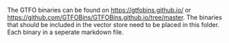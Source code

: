 The GTFO binaries can be found on <https://gtfobins.github.io/> or <https://github.com/GTFOBins/GTFOBins.github.io/tree/master>. The binaries that should be included in the vector store need to be placed in this folder. Each binary in a seperate markdown file.
